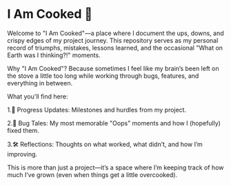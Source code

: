 # I Am Cooked 🍳
Welcome to "I Am Cooked"—a place where I document the ups, downs, and crispy edges of my project journey. This repository serves as my personal record of triumphs, mistakes, lessons learned, and the occasional "What on Earth was I thinking?!" moments.

Why "I Am Cooked"?
Because sometimes I feel like my brain’s been left on the stove a little too long while working through bugs, features, and everything in between.

What you'll find here:

1.🚧 Progress Updates: Milestones and hurdles from my project.

2.🐛 Bug Tales: My most memorable "Oops" moments and how I (hopefully) fixed them.

3.🛠️ Reflections: Thoughts on what worked, what didn’t, and how I’m improving.

This is more than just a project—it’s a space where I’m keeping track of how much I’ve grown (even when things get a little overcooked).
